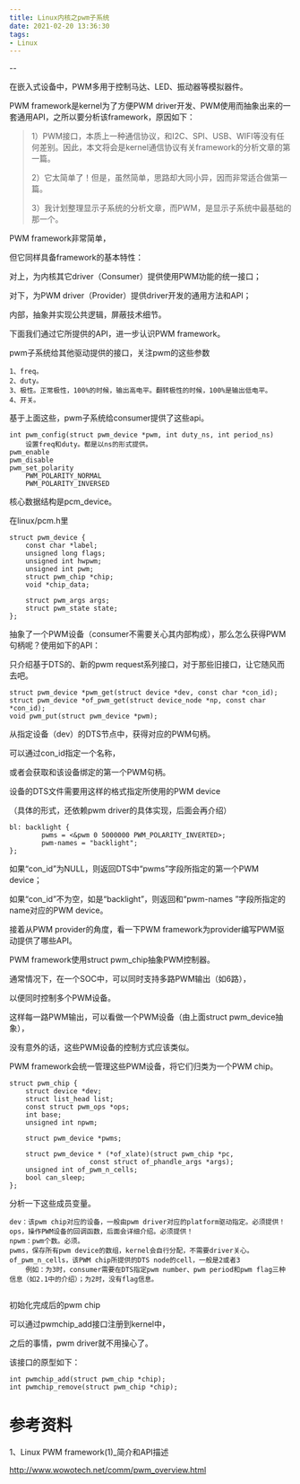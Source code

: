```yaml
---
title: Linux内核之pwm子系统
date: 2021-02-20 13:36:30
tags:
- Linux
---
```


--

在嵌入式设备中，PWM多用于控制马达、LED、振动器等模拟器件。

PWM framework是kernel为了方便PWM driver开发、PWM使用而抽象出来的一套通用API，之所以要分析该framework，原因如下：

> 1）PWM接口，本质上一种通信协议，和I2C、SPI、USB、WIFI等没有任何差别。因此，本文将会是kernel通信协议有关framework的分析文章的第一篇。
>
> 2）它太简单了！但是，虽然简单，思路却大同小异，因而非常适合做第一篇。
>
> 3）我计划整理显示子系统的分析文章，而PWM，是显示子系统中最基础的那一个。



PWM framework非常简单，

但它同样具备framework的基本特性：

对上，为内核其它driver（Consumer）提供使用PWM功能的统一接口；

对下，为PWM driver（Provider）提供driver开发的通用方法和API；

内部，抽象并实现公共逻辑，屏蔽技术细节。



下面我们通过它所提供的API，进一步认识PWM framework。

pwm子系统给其他驱动提供的接口，关注pwm的这些参数

```
1、freq。
2、duty。
3、极性。正常极性，100%的时候，输出高电平。翻转极性的时候，100%是输出低电平。
4、开关。
```

基于上面这些，pwm子系统给consumer提供了这些api。

```
int pwm_config(struct pwm_device *pwm, int duty_ns, int period_ns)
	设置freq和duty。都是以ns的形式提供。
pwm_enable
pwm_disable
pwm_set_polarity
	PWM_POLARITY_NORMAL
	PWM_POLARITY_INVERSED
```

核心数据结构是pcm_device。

在linux/pcm.h里

```
struct pwm_device {
	const char *label;
	unsigned long flags;
	unsigned int hwpwm;
	unsigned int pwm;
	struct pwm_chip *chip;
	void *chip_data;

	struct pwm_args args;
	struct pwm_state state;
};

```



抽象了一个PWM设备（consumer不需要关心其内部构成），那么怎么获得PWM句柄呢？使用如下的API：

只介绍基于DTS的、新的pwm request系列接口，对于那些旧接口，让它随风而去吧。

```
struct pwm_device *pwm_get(struct device *dev, const char *con_id);
struct pwm_device *of_pwm_get(struct device_node *np, const char *con_id);
void pwm_put(struct pwm_device *pwm);
```

从指定设备（dev）的DTS节点中，获得对应的PWM句柄。

可以通过con_id指定一个名称，

或者会获取和该设备绑定的第一个PWM句柄。

设备的DTS文件需要用这样的格式指定所使用的PWM device

（具体的形式，还依赖pwm driver的具体实现，后面会再介绍）

```
bl: backlight { 
        pwms = <&pwm 0 5000000 PWM_POLARITY_INVERTED>; 
        pwm-names = "backlight"; 
}; 
```

如果“con_id”为NULL，则返回DTS中“pwms”字段所指定的第一个PWM device；

如果“con_id”不为空，如是“backlight”，则返回和“pwm-names ”字段所指定的name对应的PWM device。



接着从PWM provider的角度，看一下PWM framework为provider编写PWM驱动提供了哪些API。



PWM framework使用struct pwm_chip抽象PWM控制器。

通常情况下，在一个SOC中，可以同时支持多路PWM输出（如6路），

以便同时控制多个PWM设备。

这样每一路PWM输出，可以看做一个PWM设备（由上面struct pwm_device抽象），

没有意外的话，这些PWM设备的控制方式应该类似。

PWM framework会统一管理这些PWM设备，将它们归类为一个PWM chip。

```
struct pwm_chip {
	struct device *dev;
	struct list_head list;
	const struct pwm_ops *ops;
	int base;
	unsigned int npwm;

	struct pwm_device *pwms;

	struct pwm_device * (*of_xlate)(struct pwm_chip *pc,
					const struct of_phandle_args *args);
	unsigned int of_pwm_n_cells;
	bool can_sleep;
};
```

分析一下这些成员变量。

```
dev：该pwm chip对应的设备，一般由pwm driver对应的platform驱动指定。必须提供！
ops，操作PWM设备的回调函数，后面会详细介绍。必须提供！
npwm：pwm个数。必须。
pwms，保存所有pwm device的数组，kernel会自行分配，不需要driver关心。
of_pwm_n_cells，该PWM chip所提供的DTS node的cell，一般是2或者3
	例如：为3时，consumer需要在DTS指定pwm number、pwm period和pwm flag三种信息（如2.1中的介绍）；为2时，没有flag信息。
	
```



初始化完成后的pwm chip

可以通过pwmchip_add接口注册到kernel中，

之后的事情，pwm driver就不用操心了。

该接口的原型如下：

```
int pwmchip_add(struct pwm_chip *chip);
int pwmchip_remove(struct pwm_chip *chip);
```





# 参考资料

1、Linux PWM framework(1)_简介和API描述

http://www.wowotech.net/comm/pwm_overview.html